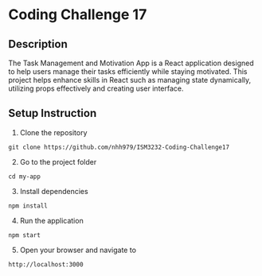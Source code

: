 # Coding Challenge 17

## Description

The Task Management and Motivation App is a React application designed to help users manage their tasks efficiently while staying motivated. This project helps enhance skills in React such as managing state dynamically, utilizing props effectively and creating user interface.

## Setup Instruction
1. Clone the repository
```
git clone https://github.com/nhh979/ISM3232-Coding-Challenge17
```
2. Go to the project folder
```
cd my-app
```
3. Install dependencies
```
npm install
```
4. Run the application
``` 
npm start 
```
5. Open your browser and navigate to
```
http://localhost:3000
```
